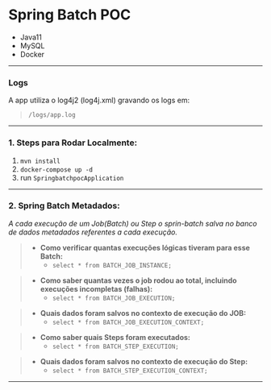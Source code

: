 # Spring Batch POC
- Java11
- MySQL 
- Docker

***

### Logs
A app utiliza o log4j2 (log4j.xml) gravando os logs em: 
> `/logs/app.log`

***

### 1. Steps para Rodar Localmente:
1. `mvn install`
2. `docker-compose up -d`
3. run `SpringbatchpocApplication`

***

### 2. Spring Batch Metadados:
_A cada execução de um Job(Batch) ou Step o sprin-batch salva no banco de dados metadados
referentes a cada execução._ 

> - **Como verificar quantas execuções lógicas tiveram para esse Batch:**
>    - `select * from BATCH_JOB_INSTANCE;`

> - **Como saber quantas vezes o job rodou ao total, incluindo execuções incompletas (falhas):**
>    - `select * from BATCH_JOB_EXECUTION;`

> - **Quais dados foram salvos no contexto de execução do JOB:**
>    - `select * from BATCH_JOB_EXECUTION_CONTEXT;`

> - **Como saber quais Steps foram executados:**
>    - `select * from BATCH_STEP_EXECUTION;`

> - **Quais dados foram salvos no contexto de execução do Step:**
>    - `select * from BATCH_STEP_EXECUTION_CONTEXT;`

***